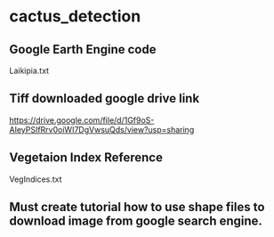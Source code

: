 # cactus_detection
## Google Earth Engine code
Laikipia.txt
## Tiff downloaded google drive link
https://drive.google.com/file/d/1Gf9oS-AIeyPSIfRrv0oiWI7DgVwsuQds/view?usp=sharing
## Vegetaion Index Reference
VegIndices.txt
## Must create tutorial how to use shape files to download image from google search engine.
